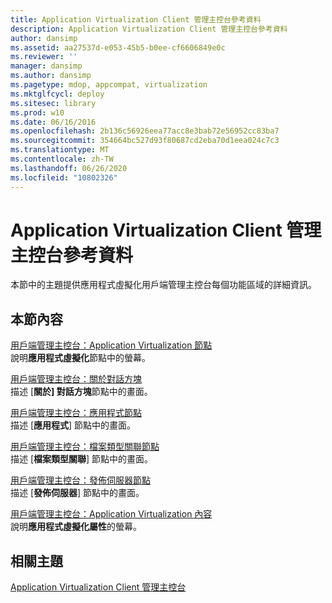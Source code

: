 ```yaml
---
title: Application Virtualization Client 管理主控台參考資料
description: Application Virtualization Client 管理主控台參考資料
author: dansimp
ms.assetid: aa27537d-e053-45b5-b0ee-cf6606849e0c
ms.reviewer: ''
manager: dansimp
ms.author: dansimp
ms.pagetype: mdop, appcompat, virtualization
ms.mktglfcycl: deploy
ms.sitesec: library
ms.prod: w10
ms.date: 06/16/2016
ms.openlocfilehash: 2b136c56926eea77acc8e3bab72e56952cc83ba7
ms.sourcegitcommit: 354664bc527d93f80687cd2eba70d1eea024c7c3
ms.translationtype: MT
ms.contentlocale: zh-TW
ms.lasthandoff: 06/26/2020
ms.locfileid: "10802326"
---
```

# Application Virtualization Client 管理主控台參考資料


本節中的主題提供應用程式虛擬化用戶端管理主控台每個功能區域的詳細資訊。

## 本節內容


<a href="" id="client-management-console--application-virtualization-node"></a>[用戶端管理主控台：Application Virtualization 節點](client-management-console-application-virtualization-node.md)  
說明**應用程式虛擬化**節點中的螢幕。

<a href="" id="client-management-console--about-dialog-boxes"></a>[用戶端管理主控台：關於對話方塊](client-management-console-about-dialog-boxes.md)  
描述 [**關於] 對話方塊**節點中的畫面。

<a href="" id="client-management-console--applications-node"></a>[用戶端管理主控台：應用程式節點](client-management-console-applications-node.md)  
描述 [**應用程式**] 節點中的畫面。

<a href="" id="client-management-console--file-type-associations-node"></a>[用戶端管理主控台：檔案類型關聯節點](client-management-console-file-type-associations-node.md)  
描述 [**檔案類型關聯**] 節點中的畫面。

<a href="" id="client-management-console--publishing-servers-node"></a>[用戶端管理主控台：發佈伺服器節點](client-management-console-publishing-servers-node.md)  
描述 [**發佈伺服器**] 節點中的畫面。

<a href="" id="client-management-console--application-virtualization-properties"></a>[用戶端管理主控台：Application Virtualization 內容](client-management-console-application-virtualization-properties.md)  
說明**應用程式虛擬化屬性**的螢幕。

## 相關主題


[Application Virtualization Client 管理主控台](application-virtualization-client-management-console.md)

 

 





